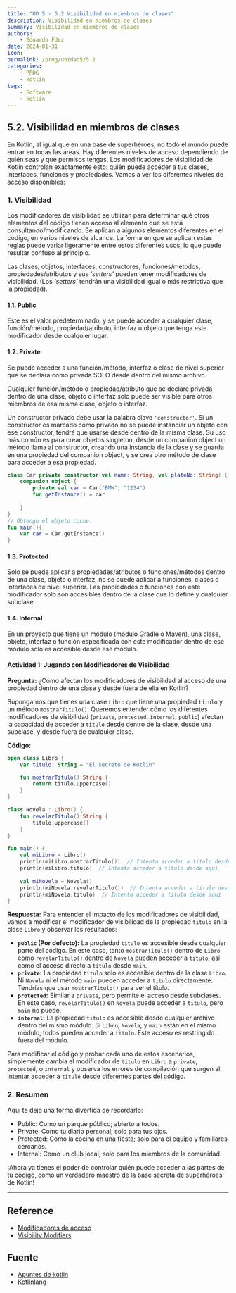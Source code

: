 ```yaml
---
title: "UD 5 - 5.2 Visibilidad en miembros de clases"
description: Visibilidad en miembros de clases
summary: Visibilidad en miembros de clases
authors:
    - Eduardo Fdez
date: 2024-01-31
icon:   
permalink: /prog/unidad5/5.2
categories:
    - PROG
    - kotlin
tags:
    - Software
    - kotlin
---
```

## 5.2. Visibilidad en miembros de clases

En Kotlin, al igual que en una base de superhéroes, no todo el mundo puede entrar en todas las áreas. Hay diferentes niveles de acceso dependiendo de quién seas y qué permisos tengas. Los modificadores de visibilidad de Kotlin controlan exactamente esto: quién puede acceder a tus clases, interfaces, funciones y propiedades. Vamos a ver los diferentes niveles de acceso disponibles:

### 1. Visibilidad

Los modificadores de visibilidad se utilizan para determinar qué otros elementos del código tienen acceso al elemento que se está consultando/modificando. Se aplican a algunos elementos diferentes en el código, en varios niveles de alcance. La forma en que se aplican estas reglas puede variar ligeramente entre estos diferentes usos, lo que puede resultar confuso al principio.

Las clases, objetos, interfaces, constructores, funciones/métodos, propiedades/atributos y sus _'setters'_ pueden tener modificadores de visibilidad. (Los _'setters'_ tendrán una visibilidad igual o más restrictiva que la propiedad).

#### 1.1. Public

Este es el valor predeterminado, y se puede acceder a cualquier clase, función/método, propiedad/atributo, interfaz u objeto que tenga este modificador desde cualquier lugar.

#### 1.2. Private

Se puede acceder a una función/método, interfaz o clase de nivel superior que se declara como privada SOLO desde dentro del mismo archivo.

Cualquier función/método o propiedad/atributo que se declare privada dentro de una clase, objeto o interfaz solo puede ser visible para otros miembros de esa misma clase, objeto o interfaz.

Un constructor privado debe usar la palabra clave `'constructor'`. Si un constructor es marcado como privado no se puede instanciar un objeto con ese constructor, tendrá que usarse desde dentro de la misma clase. Su uso más común es para crear objetos singleton, desde un companion object un método llama al constructor, creando una instancia de la clase y se guarda en una propiedad del companion object, y se crea otro método de clase para acceder a esa propiedad.

```kotlin
class Car private constructor(val name: String, val plateNo: String) {
    companion object {
        private val car = Car("BMW", "1234")
        fun getInstance() = car
      
    }
}
// Obtengo el objeto coche. 
fun main(){
    var car = Car.getInstance()
}
```

#### 1.3. Protected

Solo se puede aplicar a propiedades/atributos o funciones/métodos dentro de una clase, objeto o interfaz, no se puede aplicar a funciones, clases o interfaces de nivel superior. Las propiedades o funciones con este modificador solo son accesibles dentro de la clase que lo define y cualquier subclase.

#### 1.4. Internal

En un proyecto que tiene un módulo (módulo Gradle o Maven), una clase, objeto, interfaz o función especificada con este modificador dentro de ese módulo solo es accesible desde ese módulo.

#### Actividad 1: Jugando con Modificadores de Visibilidad   
**Pregunta:** ¿Cómo afectan los modificadores de visibilidad al acceso de una propiedad dentro de una clase y desde fuera de ella en Kotlin?

  Supongamos que tienes una clase `Libro` que tiene una propiedad `titulo` y un método `mostrarTitulo()`. Queremos entender cómo los diferentes modificadores de visibilidad (`private`, `protected`, `internal`, `public`) afectan la capacidad de acceder a `titulo` desde dentro de la clase, desde una subclase, y desde fuera de cualquier clase.  

**Código:**

  ```Kotlin
  open class Libro {
      var titulo: String = "El secreto de Kotlin"
  
      fun mostrarTitulo():String {
          return titulo.uppercase()
      }
  }
  
  class Novela : Libro() {
      fun revelarTitulo():String {
          titulo.uppercase()
      }
  }
  
  fun main() {
      val miLibro = Libro()
      println(miLibro.mostrarTitulo())  // Intenta acceder a titulo desde aquí
      println(miLibro.titulo)  // Intenta acceder a titulo desde aquí
    
      val miNovela = Novela()
      println(miNovela.revelarTitulo())  // Intenta acceder a titulo desde aquí
      println(miNovela.titulo)  // Intenta acceder a titulo desde aquí
  }
  ```

**Respuesta:** Para entender el impacto de los modificadores de visibilidad, vamos a modificar el modificador de visibilidad de la propiedad `titulo` en la clase `Libro` y observar los resultados:

  * **`public` (Por defecto):** La propiedad `titulo` es accesible desde cualquier parte del código. En este caso, tanto `mostrarTitulo()` dentro de `Libro` como `revelarTitulo()` dentro de `Novela` pueden acceder a `titulo`, así como el acceso directo a `titulo` desde `main`.
  * **`private`:** La propiedad `titulo` solo es accesible dentro de la clase `Libro`. Ni `Novela` ni el método `main` pueden acceder a `titulo` directamente. Tendrías que usar `mostrarTitulo()` para ver el título.
  * **`protected`:** Similar a `private`, pero permite el acceso desde subclases. En este caso, `revelarTitulo()` en `Novela` puede acceder a `titulo`, pero `main` no puede.
  * **`internal`:** La propiedad `titulo` es accesible desde cualquier archivo dentro del mismo módulo. Si `Libro`, `Novela`, y `main` están en el mismo módulo, todos pueden acceder a `titulo`. Este acceso es restringido fuera del módulo.

  Para modificar el código y probar cada uno de estos escenarios, simplemente cambia el modificador de `titulo` en `Libro` a `private`, `protected`, o `internal` y observa los errores de compilación que surgen al intentar acceder a `titulo` desde diferentes partes del código.

### 2. Resumen

Aquí te dejo una forma divertida de recordarlo:

* Public: Como un parque público; abierto a todos.
* Private: Como tu diario personal; solo para tus ojos.
* Protected: Como la cocina en una fiesta; solo para el equipo y familiares cercanos.
* Internal: Como un club local; solo para los miembros de la comunidad.

¡Ahora ya tienes el poder de controlar quién puede acceder a las partes de tu código, como un verdadero maestro de la base secreta de superhéroes de Kotlin!

---

## Reference

* [Modificadores de acceso](https://kotlinlang.org/docs/visibility-modifiers.html)
* [Visibility Modifiers](https://www.baeldung.com/kotlin/visibility-modifiers)

## Fuente

* [Apuntes de kotlin](https://github.com/alxgcrz/_kotlin_)
* [Kotlinlang](https://kotlinlang.org)

